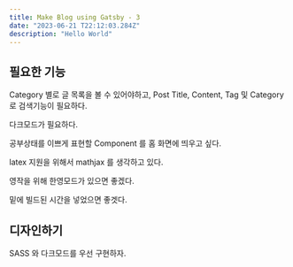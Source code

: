 ```yaml
---
title: Make Blog using Gatsby - 3
date: "2023-06-21 T22:12:03.284Z"
description: "Hello World"
---
```



## 필요한 기능

Category 별로 글 목록을 볼 수 있어야하고, Post Title, Content, Tag 및 Category 로 검색기능이 필요하다.

다크모드가 필요하다.

공부상태를 이쁘게 표현할 Component 를 홈 화면에 띄우고 싶다.

latex 지원을 위해서 mathjax 를 생각하고 있다.

영작을 위해 한영모드가 있으면 좋겠다. 

밑에 빌드된 시간을 넣었으면 좋겟다.

## 디자인하기

SASS 와 다크모드를 우선 구현하자.

